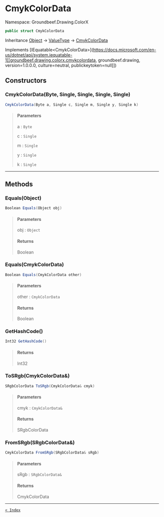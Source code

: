 # CmykColorData

Namespace: Groundbeef.Drawing.ColorX

```csharp
public struct CmykColorData
```

Inheritance [Object](https://docs.microsoft.com/en-us/dotnet/api/system.object) → [ValueType](https://docs.microsoft.com/en-us/dotnet/api/system.valuetype) → [CmykColorData](CmykColorData.md)

Implements [IEquatable&lt;CmykColorData&gt;](https://docs.microsoft.com/en-us/dotnet/api/system.iequatable-1[[groundbeef.drawing.colorx.cmykcolordata, groundbeef.drawing, version=1.0.0.0, culture=neutral, publickeytoken=null]])

## Constructors

### CmykColorData(Byte, Single, Single, Single, Single)

```csharp
CmykColorData(Byte a, Single c, Single m, Single y, Single k)
```

> #### Parameters
> 
> a : `Byte`<br>
> 
> c : `Single`<br>
> 
> m : `Single`<br>
> 
> y : `Single`<br>
> 
> k : `Single`<br>
> 

---

## Methods

### Equals(Object)

```csharp
Boolean Equals(Object obj)
```

> #### Parameters
> 
> obj : `Object`<br>
> 
> #### Returns
> 
> Boolean<br>
> 

### Equals(CmykColorData)

```csharp
Boolean Equals(CmykColorData other)
```

> #### Parameters
> 
> other : `CmykColorData`<br>
> 
> #### Returns
> 
> Boolean<br>
> 

### GetHashCode()

```csharp
Int32 GetHashCode()
```

> #### Returns
> 
> Int32<br>
> 

### ToSRgb(CmykColorData&)

```csharp
SRgbColorData ToSRgb(CmykColorData& cmyk)
```

> #### Parameters
> 
> cmyk : `CmykColorData&`<br>
> 
> #### Returns
> 
> SRgbColorData<br>
> 

### FromSRgb(SRgbColorData&)

```csharp
CmykColorData FromSRgb(SRgbColorData& sRgb)
```

> #### Parameters
> 
> sRgb : `SRgbColorData&`<br>
> 
> #### Returns
> 
> CmykColorData<br>
> 

---

[`< Index`](..\..\index.md)
